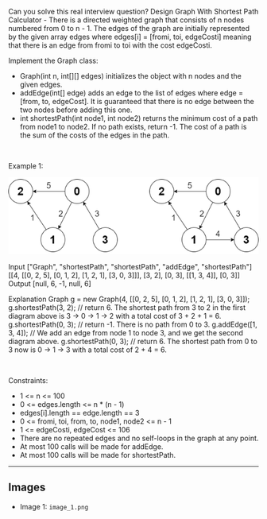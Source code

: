 Can you solve this real interview question? Design Graph With Shortest Path Calculator - There is a directed weighted graph that consists of n nodes numbered from 0 to n - 1. The edges of the graph are initially represented by the given array edges where edges[i] = [fromi, toi, edgeCosti] meaning that there is an edge from fromi to toi with the cost edgeCosti.

Implement the Graph class:

 * Graph(int n, int[][] edges) initializes the object with n nodes and the given edges.
 * addEdge(int[] edge) adds an edge to the list of edges where edge = [from, to, edgeCost]. It is guaranteed that there is no edge between the two nodes before adding this one.
 * int shortestPath(int node1, int node2) returns the minimum cost of a path from node1 to node2. If no path exists, return -1. The cost of a path is the sum of the costs of the edges in the path.

 

Example 1:

![Example 1](./image_1.png)


Input
["Graph", "shortestPath", "shortestPath", "addEdge", "shortestPath"]
[[4, [[0, 2, 5], [0, 1, 2], [1, 2, 1], [3, 0, 3]]], [3, 2], [0, 3], [[1, 3, 4]], [0, 3]]
Output
[null, 6, -1, null, 6]

Explanation
Graph g = new Graph(4, [[0, 2, 5], [0, 1, 2], [1, 2, 1], [3, 0, 3]]);
g.shortestPath(3, 2); // return 6. The shortest path from 3 to 2 in the first diagram above is 3 -> 0 -> 1 -> 2 with a total cost of 3 + 2 + 1 = 6.
g.shortestPath(0, 3); // return -1. There is no path from 0 to 3.
g.addEdge([1, 3, 4]); // We add an edge from node 1 to node 3, and we get the second diagram above.
g.shortestPath(0, 3); // return 6. The shortest path from 0 to 3 now is 0 -> 1 -> 3 with a total cost of 2 + 4 = 6.


 

Constraints:

 * 1 <= n <= 100
 * 0 <= edges.length <= n * (n - 1)
 * edges[i].length == edge.length == 3
 * 0 <= fromi, toi, from, to, node1, node2 <= n - 1
 * 1 <= edgeCosti, edgeCost <= 106
 * There are no repeated edges and no self-loops in the graph at any point.
 * At most 100 calls will be made for addEdge.
 * At most 100 calls will be made for shortestPath.

---

## Images

- Image 1: `image_1.png`
